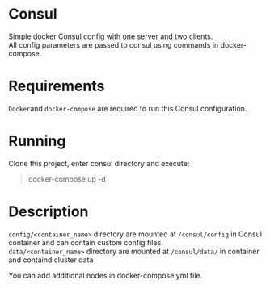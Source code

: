 # Consul

Simple docker Consul config with one server and two clients.  
All config parameters are passed to consul using commands in docker-compose.  

# Requirements
  
`Docker`and `docker-compose` are required to run this Consul configuration.

# Running

Clone this project, enter consul directory and execute:
> docker-compose up -d

# Description

`config/<container_name>` directory are mounted at `/consul/config` in Consul container and can contain custom config files.   
`data/<container_name>` directory are mounted at `/consul/data/` in container and containd cluster data

You can add additional nodes in docker-compose.yml file.
